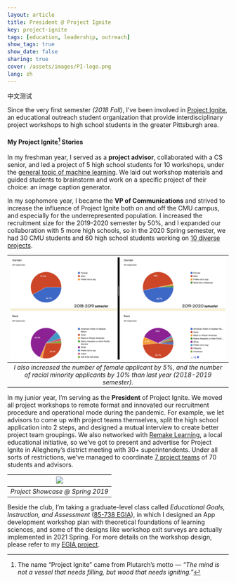 ```yaml
---
layout: article
title: President @ Project Ignite
key: project-ignite
tags: [education, leadership, outreach]
show_tags: true
show_date: false
sharing: true
cover: /assets/images/PI-logo.png
lang: zh
---
```


中文测试

Since the very first semester *(2018 Fall)*, I’ve been involved in [Project Ignite][PI], an educational outreach student organization that provide interdisciplinary project workshops to high school students in the greater Pittsburgh area.

<!--more-->

#### My Project Ignite[^1] Stories

In my freshman year, I served as a **project advisor**, collaborated with a CS senior, and led a project of 5 high school students for 10 workshops, under the [general topic of machine learning][19S]. We laid out workshop materials and guided students to brainstorm and work on a specific project of their choice: an image caption generator. 

In my sophomore year, I became the **VP of Communications** and strived to increase the influence of Project Ignite both on and off the CMU campus, and especially for the underrepresented population. I increased the recruitment size for the 2019-2020 semester by 50%, and I expanded our collaboration with 5 more high schools, so in the 2020 Spring semester, we had 30 CMU students and 60 high school students working on [10 diverse projects][20S]. 

|![](/assets/images/PI-diversity.png)|
|:--:| 
| *I also increased the number of female applicant by 5%, and the number of racial minority applicants by 10% than last year (2018-2019 semester).* |

In my junior year, I’m serving as the **President** of Project Ignite. We moved all project workshops to remote format and innovated our recruitment procedure and operational mode during the pandemic. For example, we let advisors to come up with project teams themselves, split the high school application into 2 steps, and designed a mutual interview to create better project team groupings. We also networked with [Remake Learning], a local educational initiative, so we’ve got to present and advertise for Project Ignite in Allegheny’s district meeting with 30+ superintendents. Under all sorts of restrictions, we’ve managed to coordinate [7 project teams][21S] of 70 students and advisors. 

|![](/assets/images/PI-photo.png)|
|:--:| 
| *Project Showcase @ Spring 2019* |

Beside the club, I’m taking a graduate-level class called *Educational Goals, Instruction, and Assessment* ([85-738 EGIA]), in which I designed an App development workshop plan with theoretical foundations of learning sciences, and some of the designs like workshop exit surveys are actually implemented in 2021 Spring. For more details on the workshop design, please refer to my [EGIA project][EGIA]. 


[^1]: The name “Project Ignite” came from Plutarch’s motto — *“The mind is not a vessel that needs filling, but wood that needs igniting.”*

[PI]: https://projectignitecmu.org/
[19S]: https://projectignitecmu.org/project-archive-2019
[20S]: https://projectignitecmu.org/project-archive
[21S]: https://projectignitecmu.org/preproposed-projects-2021
[Remake Learning]: https://remakelearning.org/organization/project-ignite/
[85-738 EGIA]: https://metals.hcii.cmu.edu/curriculum/
[EGIA]: /portfolio/1-egia-individual.html